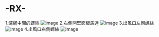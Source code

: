 # -RX-
1.濾網中間的螺絲
![image](https://github.com/Brian8tjt86/-RX-/assets/106300519/bcde204b-44d7-4b9c-9ce5-465fadfe61cb)
2.右側開壁面板馬達
![image](https://github.com/Brian8tjt86/-RX-/assets/106300519/51046162-5561-421b-983b-776d6a2a601a)
3.出風口左側螺絲
![image](https://github.com/Brian8tjt86/-RX-/assets/106300519/bd8bf0e5-580d-4285-a1e4-b2b3c210d22d)
4.出風口右側螺絲
![image](https://github.com/Brian8tjt86/-RX-/assets/106300519/ca2ce8c7-5609-4bd9-b792-4505aea2c5cf)
